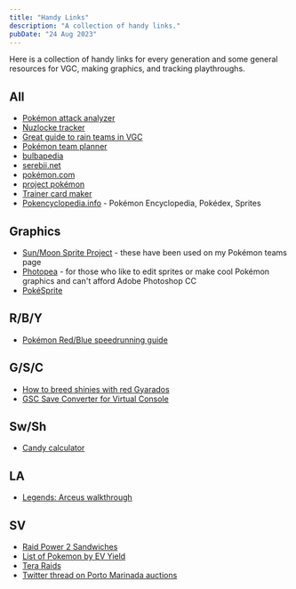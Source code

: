 ```yaml
---
title: "Handy Links"
description: "A collection of handy links."
pubDate: "24 Aug 2023"
---
```


Here is a collection of handy links for every generation and some general resources for VGC, making graphics, and tracking playthroughs.

## All
* [Pokémon attack analyzer](https://canary255.github.io/pokemon-attack-analyzer/)
* [Nuzlocke tracker](https://nuzlocke.app/)
* [Great guide to rain teams in VGC](https://pkmn.net/?action=content&page=viewpage&id=8729&parentsection=84&language=en)
* [Pokémon team planner](https://richi3f.github.io/pokemon-team-planner/)
* [bulbapedia](https://bulbapedia.bulbagarden.net/wiki/Main_Page)
* [serebii.net](https://www.serebii.net/)
* [pokémon.com](https://www.pokemon.com)
* [project pokémon](https://projectpokemon.org/home/)
* [Trainer card maker](https://tcm.pokecharms.com/)
* [Pokencyclopedia.info](https://www.pokencyclopedia.info/en/index.php) - Pokémon Encyclopedia, Pokédex, Sprites

## Graphics
* [Sun/Moon Sprite Project](https://www.smogon.com/forums/threads/sun-moon-sprite-project.3577711/) - these have been used on my Pokémon teams page
* [Photopea](https://www.photopea.com/) - for those who like to edit sprites or make cool Pokémon graphics and can't afford Adobe Photoshop CC
* [PokéSprite](https://msikma.github.io/pokesprite/index.html)

## R/B/Y
* [Pokémon Red/Blue speedrunning guide](https://www.speedrun.com/pkmnredblue/resources)

## G/S/C
* [How to breed shinies with red Gyarados](https://www.reddit.com/media?url=https%3A%2F%2Fi.redd.it%2F4vbh98sq1x711.png)
* [GSC Save Converter for Virtual Console](https://bluemoonfalls.com/pages/tools/gsc-save-converter)

## Sw/Sh
* [Candy calculator](https://richi3f.github.io/candy-calc/)

## LA
* [Legends: Arceus walkthrough](https://www.eurogamer.net/pokemon-legends-arceus-walkthrough-guide-missions-objectives-8039)

## SV
* [Raid Power 2 Sandwiches](https://www.reddit.com/r/PokemonScarletViolet/comments/zlub98/raid_power_level_2_sandwiches/)
* [List of Pokemon by EV Yield](https://game8.co/games/Pokemon-Scarlet-Violet/archives/398471)
* [Tera Raids](https://www.serebii.net/scarletviolet/teraraidbattles.shtml)
* [Twitter thread on Porto Marinada auctions](https://twitter.com/Sibuna_Switch/status/1634813929145749510)